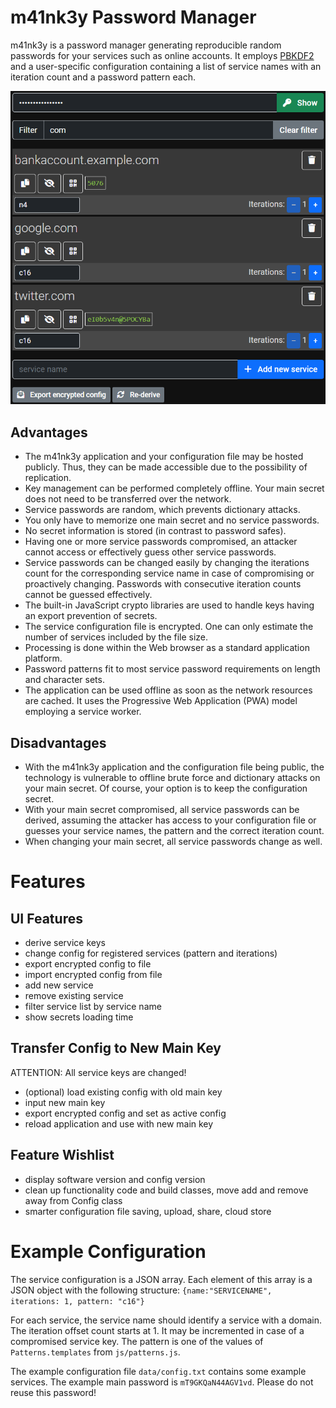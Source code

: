 # m41nk3y Password Manager

m41nk3y is a password manager generating reproducible random passwords for your services such as online accounts. It
employs [PBKDF2](https://en.wikipedia.org/wiki/PBKDF2) and a user-specific configuration containing a list of service
names with an iteration count and a password pattern each.

![Screenshot of the m41nk3y Application](gfx/m41nk3y-screenshot.png)

## Advantages

* The m41nk3y application and your configuration file may be hosted publicly. Thus, they can be made accessible due to
  the possibility of replication.
* Key management can be performed completely offline. Your main secret does not need to be transferred over the
  network.
* Service passwords are random, which prevents dictionary attacks.
* You only have to memorize one main secret and no service passwords.
* No secret information is stored (in contrast to password safes).
* Having one or more service passwords compromised, an attacker cannot access or effectively guess other service
  passwords.
* Service passwords can be changed easily by changing the iterations count for the corresponding service name in case of
  compromising or proactively changing. Passwords with consecutive iteration counts cannot be guessed effectively.
* The built-in JavaScript crypto libraries are used to handle keys having an export prevention of secrets.
* The service configuration file is encrypted. One can only estimate the number of services included by the file size.
* Processing is done within the Web browser as a standard application platform.
* Password patterns fit to most service password requirements on length and character sets.
* The application can be used offline as soon as the network resources are cached. It uses the Progressive Web
  Application (PWA) model employing a service worker.

## Disadvantages

* With the m41nk3y application and the configuration file being public, the technology is vulnerable to offline brute
  force and dictionary attacks on your main secret. Of course, your option is to keep the configuration secret.
* With your main secret compromised, all service passwords can be derived, assuming the attacker has access to your
  configuration file or guesses your service names, the pattern and the correct iteration count.
* When changing your main secret, all service passwords change as well.

# Features

## UI Features

* derive service keys
* change config for registered services (pattern and iterations)
* export encrypted config to file
* import encrypted config from file
* add new service
* remove existing service
* filter service list by service name
* show secrets loading time

## Transfer Config to New Main Key

ATTENTION: All service keys are changed!

* (optional) load existing config with old main key
* input new main key
* export encrypted config and set as active config
* reload application and use with new main key

## Feature Wishlist

* display software version and config version
* clean up functionality code and build classes, move add and remove away from Config class
* smarter configuration file saving, upload, share, cloud store

# Example Configuration

The service configuration is a JSON array. Each element of this array is a JSON object with the following structure:
`{name:"SERVICENAME", iterations: 1, pattern: "c16"}`

For each service, the service name should identify a service with a domain. The iteration offset count starts at 1. It
may be incremented in case of a compromised service key. The pattern is one of the values of `Patterns.templates`
from `js/patterns.js`.

The example configuration file `data/config.txt` contains some example services. The example main password
is `mT9GKQaN44AGV1vd`. Please do not reuse this password!

